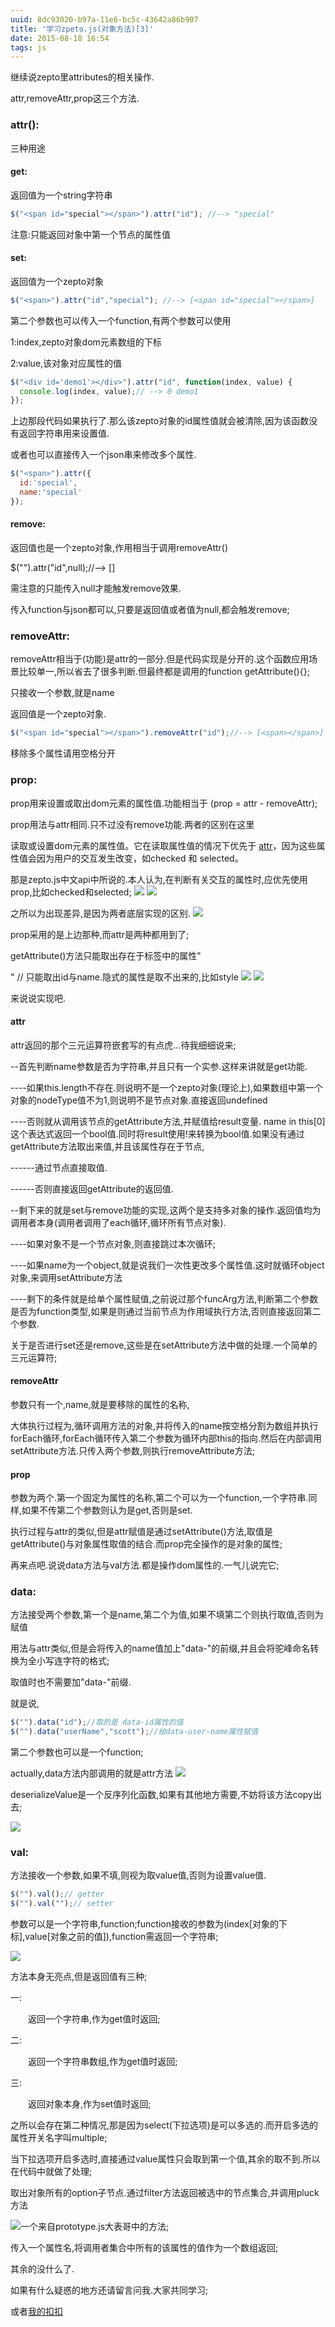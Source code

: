 ```yaml
---
uuid: 8dc93020-b97a-11e6-bc5c-43642a86b907
title: '学习zpeto.js(对象方法)[3]'
date: 2015-08-18 16:54
tags: js
---
```


继续说zepto里attributes的相关操作.

attr,removeAttr,prop这三个方法.
<!-- more -->

### attr():

三种用途

#### get:

返回值为一个string字符串

```javascript
$("<span id="special"></span>").attr("id"); //--> "special"
```

注意:只能返回对象中第一个节点的属性值

#### set:

返回值为一个zepto对象

```javascript
$("<span>").attr("id","special"); //--> [<span id="special"></span>]
```

第二个参数也可以传入一个function,有两个参数可以使用

1:index,zepto对象dom元素数组的下标

2:value,该对象对应属性的值

```javascript
$("<div id='demo1'></div>").attr("id", function(index, value) {    
  console.log(index, value);// --> 0 demo1
});
```

上边那段代码如果执行了.那么该zepto对象的id属性值就会被清除,因为该函数没有返回字符串用来设置值.

或者也可以直接传入一个json串来修改多个属性.

```javascript
$("<span>").attr({    
  id:'special',    
  name:'special'
});
```

#### remove:

返回值也是一个zepto对象,作用相当于调用removeAttr()

$("<span id="special"></span>").attr("id",null);//--> [<span></span>]

需注意的只能传入null才能触发remove效果.

传入function与json都可以,只要是返回值或者值为null,都会触发remove;

### removeAttr:

removeAttr相当于(功能)是attr的一部分.但是代码实现是分开的.这个函数应用场景比较单一,所以省去了很多判断.但最终都是调用的function getAttribute(){};

只接收一个参数,就是name

返回值是一个zepto对象.

```javascript
$("<span id="special"></span>").removeAttr("id");//--> [<span></span>]
```

移除多个属性请用空格分开

### prop:

prop用来设置或取出dom元素的属性值.功能相当于 (prop = attr - removeAttr);

prop用法与attr相同.只不过没有remove功能.两者的区别在这里

读取或设置dom元素的属性值。它在读取属性值的情况下优先于 [attr](http://www.css88.com/doc/zeptojs/#attr)，因为这些属性值会因为用户的交互发生改变，如checked 和 selected。

那是zepto.js中文api中所说的.本人认为,在判断有关交互的属性时,应优先使用prop,比如checked和selected;
![](/images/learning-zepto-js-object-third/screen-shot-1.png)
![](/images/learning-zepto-js-object-third/screen-shot-2.png)

之所以为出现差异,是因为两者底层实现的区别.
![](/images/learning-zepto-js-object-third/screen-shot-3.png)

prop采用的是上边那种,而attr是两种都用到了;

getAttribute()方法只能取出存在于标签中的属性"<div id name></div>" // 只能取出id与name.隐式的属性是取不出来的,比如style
![](/images/learning-zepto-js-object-third/screen-shot-4.png)
![](/images/learning-zepto-js-object-third/screen-shot-5.png)

来说说实现吧.

#### attr

attr返回的那个三元运算符嵌套写的有点虎...待我细细说来;

--首先判断name参数是否为字符串,并且只有一个实参.这样来讲就是get功能.

----如果this.length不存在.则说明不是一个zepto对象(理论上),如果数组中第一个对象的nodeType值不为1,则说明不是节点对象.直接返回undefined

----否则就从调用该节点的getAttribute方法,并赋值给result变量. name in this[0] 这个表达式返回一个bool值.同时将result使用!来转换为bool值.如果没有通过getAttribute方法取出来值,并且该属性存在于节点,

------通过节点直接取值.

------否则直接返回getAttribute的返回值.

--剩下来的就是set与remove功能的实现,这两个是支持多对象的操作.返回值均为调用者本身(调用者调用了each循环,循环所有节点对象).

----如果对象不是一个节点对象,则直接跳过本次循环;

----如果name为一个object,就是说我们一次性更改多个属性值.这时就循环object对象,来调用setAttribute方法

----剩下的条件就是给单个属性赋值,之前说过那个funcArg方法,判断第二个参数是否为function类型,如果是则通过当前节点为作用域执行方法,否则直接返回第二个参数.

关于是否进行set还是remove,这些是在setAttribute方法中做的处理.一个简单的三元运算符;

#### removeAttr

参数只有一个,name,就是要移除的属性的名称,

大体执行过程为,循环调用方法的对象,并将传入的name按空格分割为数组并执行forEach循环,forEach循环传入第二个参数为循环内部this的指向.然后在内部调用setAttribute方法.只传入两个参数,则执行removeAttribute方法;

#### prop

参数为两个.第一个固定为属性的名称,第二个可以为一个function,一个字符串.同样,如果不传第二个参数则认为是get,否则是set.

执行过程与attr的类似,但是attr赋值是通过setAttribute()方法,取值是getAttribute()与对象属性取值的结合.而prop完全操作的是对象的属性;

再来点吧.说说data方法与val方法.都是操作dom属性的.一气儿说完它;

### data:

方法接受两个参数,第一个是name,第二个为值,如果不填第二个则执行取值,否则为赋值

用法与attr类似,但是会将传入的name值加上"data-"的前缀,并且会将驼峰命名转换为全小写连字符的格式;

取值时也不需要加"data-"前缀.

就是说,

```javascript
$("").data("id");//取的是 data-id属性的值
$("").data("userName","scott");//给data-user-name属性赋值
```

第二个参数也可以是一个function;

actually,data方法内部调用的就是attr方法
![](/images/learning-zepto-js-object-third/screen-shot-6.png)

deserializeValue是一个反序列化函数,如果有其他地方需要,不妨将该方法copy出去;

![](/images/learning-zepto-js-object-third/screen-shot-7.png)

### val:

方法接收一个参数,如果不填,则视为取value值,否则为设置value值.

```javascript
$("").val();// getter
$("").val("");// setter
```

参数可以是一个字符串,function;function接收的参数为(index[对象的下标],value[对象之前的值]),function需返回一个字符串;

![](/images/learning-zepto-js-object-third/screen-shot-8.png)

方法本身无亮点,但是返回值有三种;

一:

　　返回一个字符串,作为get值时返回;

二:

　　返回一个字符串数组,作为get值时返回;

三:

　　返回对象本身,作为set值时返回;

之所以会存在第二种情况,那是因为select(下拉选项)是可以多选的.而开启多选的属性开关名字叫multiple;

当下拉选项开启多选时,直接通过value属性只会取到第一个值,其余的取不到.所以在代码中就做了处理;

取出对象所有的option子节点.通过filter方法返回被选中的节点集合,并调用pluck方法


![](/images/learning-zepto-js-object-third/screen-shot-9.png)一个来自prototype.js大表哥中的方法;

传入一个属性名,将调用者集合中所有的该属性的值作为一个数组返回;

其余的没什么了.

如果有什么疑惑的地方还请留言问我.大家共同学习;

或者[我的扣扣](tencent://QQInterLive/?Cmd=2&Uin=812788037)
